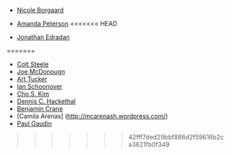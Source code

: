 * [Nicole Borgaard](https://medium.com/@whyGaard)
* [Amanda Peterson](https://medium.com/@AmandaPetersn/)
<<<<<<< HEAD






* [Jonathan Edradan](https://medium.com/@jmedradan)

=======
* [Colt Steele](http://google.com)
* [Joe McDonougn](http://athentica.com/general-assembly-web-development-immersive/)
* [Art Tucker](https://medium.com/@SmrtArt/well-here-we-go-1a8b933ab18e)
* [Ian Schoonover](https://medium.com/@ianschoonover)
* [Cho S. Kim](http://www.choskim.me)
* [Dennis C. Hackethal](http://www.google.com)
* [Benjamin Crane](https://medium.com/@benjamincrane)
* [Camila Arenas] (http://mcarenash.wordpress.com/)
* [Paul Gaudin](https://medium.com/@paulgaudin/back-to-em-school-em-68c4876364aa)
>>>>>>> 42fff7ded29bbf886d2f59616b2ca3621fb0f349
